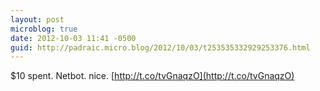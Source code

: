```yaml
---
layout: post
microblog: true
date: 2012-10-03 11:41 -0500
guid: http://padraic.micro.blog/2012/10/03/t253535332929253376.html
---
```

$10 spent. Netbot. nice. [http://t.co/tvGnaqzO](http://t.co/tvGnaqzO)
